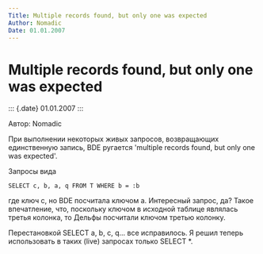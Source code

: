 ```yaml
---
Title: Multiple records found, but only one was expected
Author: Nomadic
Date: 01.01.2007
---
```



Multiple records found, but only one was expected
=================================================

::: {.date}
01.01.2007
:::

Автор: Nomadic

При выполнении некоторых живых запросов, возвращающих единственную
запись, BDE ругается \'multiple records found, but only one was
expected\'.

Запросы вида

    SELECT c, b, a, q FROM T WHERE b = :b

где ключ c, но BDE посчитала ключом a. Интересный запрос, да? Такое
впечатление, что, поскольку ключом в исходной таблице являлась третья
колонка, то Дельфы посчитали ключом третью колонку.

Перестановкой SELECT a, b, c, q... все исправилось.
Я решил теперь использовать в таких (live) запросах только SELECT *.

